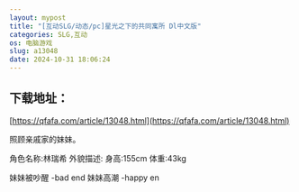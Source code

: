 ```yaml
---
layout: mypost
title: "[互动SLG/动态/pc]星光之下的共同寓所 Dl中文版"
categories: SLG,互动
os: 电脑游戏
slug: a13048
date: 2024-10-31 18:06:24
---
```


## 下载地址：

[https://qfafa.com/article/13048.html](https://qfafa.com/article/13048.html)

照顾亲戚家的妹妹。

角色名称:林瑞希
外貌描述:
身高:155cm
体重:43kg

妹妹被吵醒 -bad end
妹妹高潮 -happy en
